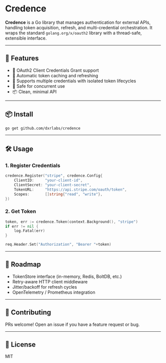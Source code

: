 # Credence

**Credence** is a Go library that manages authentication for external APIs, handling token acquisition, refresh, and multi-credential orchestration. It wraps the standard `golang.org/x/oauth2` library with a thread-safe, extensible interface.

---

## 🚀 Features

- 🔐 OAuth2 Client Credentials Grant support
- 🔁 Automatic token caching and refreshing
- 🔑 Supports multiple credentials with isolated token lifecycles
- 🧵 Safe for concurrent use
- 📦 Clean, minimal API

---

## 📦 Install

```bash
go get github.com/dxrlabs/credence
```

---

## 🛠️ Usage

### 1. Register Credentials
```go
credence.Register("stripe", credence.Config{
	ClientID:     "your-client-id",
	ClientSecret: "your-client-secret",
	TokenURL:     "https://api.stripe.com/oauth/token",
	Scopes:       []string{"read", "write"},
})
```

### 2. Get Token
```go
token, err := credence.Token(context.Background(), "stripe")
if err != nil {
	log.Fatal(err)
}

req.Header.Set("Authorization", "Bearer "+token)
```

---

## 🔧 Roadmap
- TokenStore interface (in-memory, Redis, BoltDB, etc.)
- Retry-aware HTTP client middleware
- Jitter/backoff for refresh cycles
- OpenTelemetry / Prometheus integration

---

## 🤝 Contributing
PRs welcome! Open an issue if you have a feature request or bug.

---

## 📄 License
MIT
